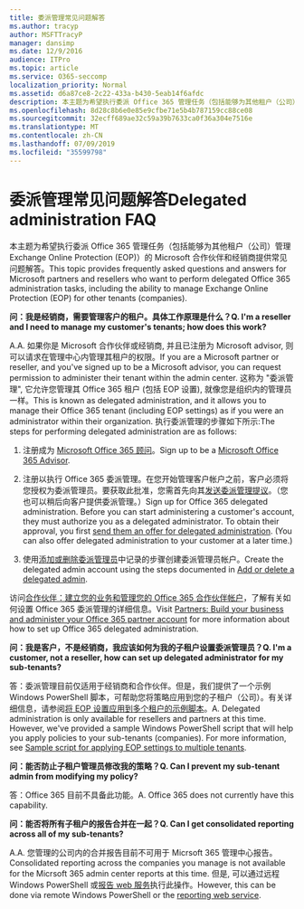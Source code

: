 ```yaml
---
title: 委派管理常见问题解答
ms.author: tracyp
author: MSFTTracyP
manager: dansimp
ms.date: 12/9/2016
audience: ITPro
ms.topic: article
ms.service: O365-seccomp
localization_priority: Normal
ms.assetid: d6a87ce8-2c22-433a-b430-5eab14f6afdc
description: 本主题为希望执行委派 Office 365 管理任务（包括能够为其他租户（公司）管理 Exchange Online Protection (EOP)）的 Microsoft 合作伙伴和经销商提供常见问题解答。
ms.openlocfilehash: 8d28c8b6e0e85e9cfbe71e5b4b787159cc88ce08
ms.sourcegitcommit: 32ecff689ae32c59a39b7633ca0f36a304e7516e
ms.translationtype: MT
ms.contentlocale: zh-CN
ms.lasthandoff: 07/09/2019
ms.locfileid: "35599798"
---
```

# <a name="delegated-administration-faq"></a><span data-ttu-id="dee5b-103">委派管理常见问题解答</span><span class="sxs-lookup"><span data-stu-id="dee5b-103">Delegated administration FAQ</span></span>

<span data-ttu-id="dee5b-104">本主题为希望执行委派 Office 365 管理任务（包括能够为其他租户（公司）管理 Exchange Online Protection (EOP)）的 Microsoft 合作伙伴和经销商提供常见问题解答。</span><span class="sxs-lookup"><span data-stu-id="dee5b-104">This topic provides frequently asked questions and answers for Microsoft partners and resellers who want to perform delegated Office 365 administration tasks, including the ability to manage Exchange Online Protection (EOP) for other tenants (companies).</span></span>
  
 <span data-ttu-id="dee5b-105">**问：我是经销商，需要管理客户的租户。具体工作原理是什么？**</span><span class="sxs-lookup"><span data-stu-id="dee5b-105">**Q. I'm a reseller and I need to manage my customer's tenants; how does this work?**</span></span>
  
<span data-ttu-id="dee5b-106">A.</span><span class="sxs-lookup"><span data-stu-id="dee5b-106">A.</span></span> <span data-ttu-id="dee5b-107">如果你是 Microsoft 合作伙伴或经销商, 并且已注册为 Microsoft advisor, 则可以请求在管理中心内管理其租户的权限。</span><span class="sxs-lookup"><span data-stu-id="dee5b-107">If you are a Microsoft partner or reseller, and you've signed up to be a Microsoft advisor, you can request permission to administer their tenant within the admin center.</span></span> <span data-ttu-id="dee5b-108">这称为 "委派管理", 它允许您管理其 Office 365 租户 (包括 EOP 设置), 就像您是组织内的管理员一样。</span><span class="sxs-lookup"><span data-stu-id="dee5b-108">This is known as delegated administration, and it allows you to manage their Office 365 tenant (including EOP settings) as if you were an administrator within their organization.</span></span> <span data-ttu-id="dee5b-109">执行委派管理的步骤如下所示:</span><span class="sxs-lookup"><span data-stu-id="dee5b-109">The steps for performing delegated administration are as follows:</span></span>
  
1. <span data-ttu-id="dee5b-110">注册成为 [Microsoft Office 365 顾问](https://aka.ms/cloudbenefits)。</span><span class="sxs-lookup"><span data-stu-id="dee5b-110">Sign up to be a [Microsoft Office 365 Advisor](https://aka.ms/cloudbenefits).</span></span>
    
2. <span data-ttu-id="dee5b-p102">注册以执行 Office 365 委派管理。在您开始管理客户帐户之前，客户必须将您授权为委派管理员。要获取此批准，您需首先向其[发送委派管理提议](https://go.microsoft.com/fwlink/?LinkId=396829)。（您也可以稍后向客户提供委派管理。）</span><span class="sxs-lookup"><span data-stu-id="dee5b-p102">Sign up for Office 365 delegated administration. Before you can start administering a customer's account, they must authorize you as a delegated administrator. To obtain their approval, you first [send them an offer for delegated administration](https://go.microsoft.com/fwlink/?LinkId=396829). (You can also offer delegated administration to your customer at a later time.)</span></span> 
    
3. <span data-ttu-id="dee5b-115">使用[添加或删除委派管理员](https://go.microsoft.com/fwlink/?LinkId=396831)中记录的步骤创建委派管理员帐户。</span><span class="sxs-lookup"><span data-stu-id="dee5b-115">Create the delegated admin account using the steps documented in [Add or delete a delegated admin](https://go.microsoft.com/fwlink/?LinkId=396831).</span></span>
    
<span data-ttu-id="dee5b-116">访问[合作伙伴：建立您的业务和管理您的 Office 365 合作伙伴帐户](https://go.microsoft.com/fwlink/?LinkId=301485)，了解有关如何设置 Office 365 委派管理的详细信息。</span><span class="sxs-lookup"><span data-stu-id="dee5b-116">Visit [Partners: Build your business and administer your Office 365 partner account](https://go.microsoft.com/fwlink/?LinkId=301485) for more information about how to set up Office 365 delegated administration.</span></span> 
  
 <span data-ttu-id="dee5b-117">**问：我是客户，不是经销商，我应该如何为我的子租户设置委派管理员？**</span><span class="sxs-lookup"><span data-stu-id="dee5b-117">**Q. I'm a customer, not a reseller, how can set up delegated administrator for my sub-tenants?**</span></span>
  
<span data-ttu-id="dee5b-p103">答：委派管理目前仅适用于经销商和合作伙伴。但是，我们提供了一个示例 Windows PowerShell 脚本，可帮助您将策略应用到您的子租户（公司）。有关详细信息，请参阅[将 EOP 设置应用到多个租户的示例脚本](sample-script-for-applying-eop-settings-to-multiple-tenants.md)。</span><span class="sxs-lookup"><span data-stu-id="dee5b-p103">A. Delegated administration is only available for resellers and partners at this time. However, we've provided a sample Windows PowerShell script that will help you apply policies to your sub-tenants (companies). For more information, see [Sample script for applying EOP settings to multiple tenants](sample-script-for-applying-eop-settings-to-multiple-tenants.md).</span></span>
  
 <span data-ttu-id="dee5b-122">**问：能否防止子租户管理员修改我的策略？**</span><span class="sxs-lookup"><span data-stu-id="dee5b-122">**Q. Can I prevent my sub-tenant admin from modifying my policy?**</span></span>
  
<span data-ttu-id="dee5b-p104">答：Office 365 目前不具备此功能。</span><span class="sxs-lookup"><span data-stu-id="dee5b-p104">A. Office 365 does not currently have this capability.</span></span>
  
 <span data-ttu-id="dee5b-125">**问：能否将所有子租户的报告合并在一起？**</span><span class="sxs-lookup"><span data-stu-id="dee5b-125">**Q. Can I get consolidated reporting across all of my sub-tenants?**</span></span>
  
<span data-ttu-id="dee5b-126">A.</span><span class="sxs-lookup"><span data-stu-id="dee5b-126">A.</span></span> <span data-ttu-id="dee5b-127">您管理的公司内的合并报告目前不可用于 Micrsoft 365 管理中心报告。</span><span class="sxs-lookup"><span data-stu-id="dee5b-127">Consolidated reporting across the companies you manage is not available for the Micrsoft 365 admin center reports at this time.</span></span> <span data-ttu-id="dee5b-128">但是, 可以通过远程 Windows PowerShell 或[报告 web 服务](https://go.microsoft.com/fwlink/?LinkId=279926)执行此操作。</span><span class="sxs-lookup"><span data-stu-id="dee5b-128">However, this can be done via remote Windows PowerShell or the [reporting web service](https://go.microsoft.com/fwlink/?LinkId=279926).</span></span> 
  

